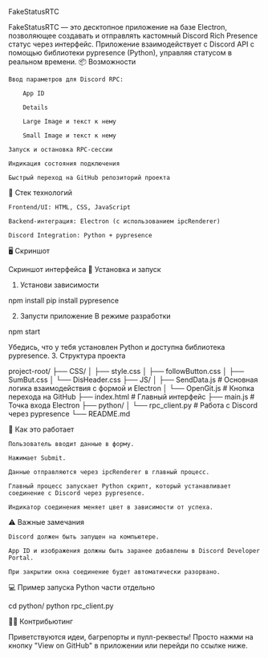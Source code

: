 FakeStatusRTC

FakeStatusRTC — это десктопное приложение на базе Electron, позволяющее создавать и отправлять кастомный Discord Rich Presence статус через интерфейс. Приложение взаимодействует с Discord API с помощью библиотеки pypresence (Python), управляя статусом в реальном времени.
📦 Возможности

    Ввод параметров для Discord RPC:

        App ID

        Details

        Large Image и текст к нему

        Small Image и текст к нему

    Запуск и остановка RPC-сессии

    Индикация состояния подключения

    Быстрый переход на GitHub репозиторий проекта

🧱 Стек технологий

    Frontend/UI: HTML, CSS, JavaScript

    Backend-интеграция: Electron (с использованием ipcRenderer)

    Discord Integration: Python + pypresence

🖥️ Скриншот

Скриншот интерфейса <!-- Добавь скрин, если есть -->
🚀 Установка и запуск
1. Установи зависимости

npm install
pip install pypresence

2. Запусти приложение
В режиме разработки

npm start

Убедись, что у тебя установлен Python и доступна библиотека pypresence.
3. Структура проекта

project-root/
├── CSS/
│   ├── style.css
│   ├── followButton.css
│   ├── SumBut.css
│   └── DisHeader.css
├── JS/
│   ├── SendData.js         # Основная логика взаимодействия с формой и Electron
│   └── OpenGit.js          # Кнопка перехода на GitHub
├── index.html              # Главный интерфейс
├── main.js                 # Точка входа Electron
├── python/
│   └── rpc_client.py       # Работа с Discord через pypresence
└── README.md

🧠 Как это работает

    Пользователь вводит данные в форму.

    Нажимает Submit.

    Данные отправляются через ipcRenderer в главный процесс.

    Главный процесс запускает Python скрипт, который устанавливает соединение с Discord через pypresence.

    Индикатор соединения меняет цвет в зависимости от успеха.

⚠️ Важные замечания

    Discord должен быть запущен на компьютере.

    App ID и изображения должны быть заранее добавлены в Discord Developer Portal.

    При закрытии окна соединение будет автоматически разорвано.

💻 Пример запуска Python части отдельно

cd python/
python rpc_client.py

🧑‍💻 Контрибьютинг

Приветствуются идеи, багрепорты и пулл-реквесты! Просто нажми на кнопку "View on GitHub" в приложении или перейди по ссылке ниже.
